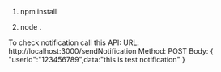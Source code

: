 1. npm install

2. node .



To check notification call this API:
URL: http://localhost:3000/sendNotification
Method: POST
Body: { "userId":"123456789",data:"this is test notification" }